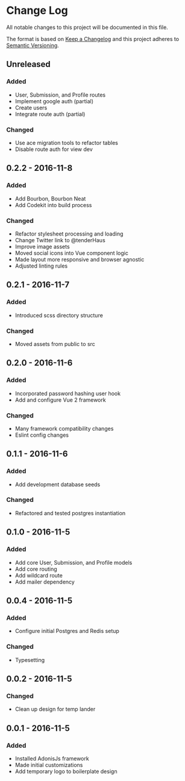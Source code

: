 # Change Log
All notable changes to this project will be documented in this file.

The format is based on [Keep a Changelog](http://keepachangelog.com/) 
and this project adheres to [Semantic Versioning](http://semver.org/).

## Unreleased
### Added
- User, Submission, and Profile routes
- Implement google auth (partial)
- Create users
- Integrate route auth (partial)

### Changed
- Use ace migration tools to refactor tables
- Disable route auth for view dev

## 0.2.2 - 2016-11-8
### Added
- Add Bourbon, Bourbon Neat
- Add Codekit into build process

### Changed
- Refactor stylesheet processing and loading
- Change Twitter link to @tenderHaus
- Improve image assets
- Moved social icons into Vue component logic
- Made layout more responsive and browser agnostic
- Adjusted linting rules

## 0.2.1 - 2016-11-7
### Added
- Introduced scss directory structure

### Changed
- Moved assets from public to src

## 0.2.0 - 2016-11-6
### Added
- Incorporated password hashing user hook
- Add and configure Vue 2 framework

### Changed
- Many framework compatibility changes
- Eslint config changes

## 0.1.1 - 2016-11-6
### Added
- Add development database seeds

### Changed
- Refactored and tested postgres instantiation

## 0.1.0 - 2016-11-5
### Added
- Add core User, Submission, and Profile models
- Add core routing
- Add wildcard route
- Add mailer dependency

## 0.0.4 - 2016-11-5
### Added
- Configure initial Postgres and Redis setup

### Changed
- Typesetting

## 0.0.2 - 2016-11-5
### Changed
- Clean up design for temp lander

## 0.0.1 - 2016-11-5
### Added
- Installed AdonisJs framework
- Made initial customizations
- Add temporary logo to boilerplate design
